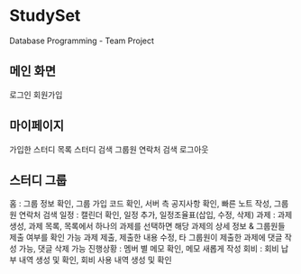 # StudySet
Database Programming - Team Project

메인 화면
-----------------
로그인
회원가입


마이페이지
------------------
가입한 스터디 목록
스터디 검색
그룹원 연락처 검색
로그아웃


스터디 그룹
-------------------
홈 : 그룹 정보 확인, 그룹 가입 코드 확인, 서버 측 공지사항 확인, 빠른 노트 작성, 그룹원 연락처 검색
일정 : 캘린더 확인, 일정 추가, 일정조율표(삽입, 수정, 삭제)
과제 : 과제 생성, 과제 목록, 
                 목록에서 하나의 과제를 선택하면 해당 과제의 상세 정보 & 그룹원들 제출 여부를 확인 가능
                          과제 제출, 제출한 내용 수정, 타 그룹원이 제출한 과제에 댓글 작성 가능, 댓글 삭제 가능
진행상황 : 멤버 별 메모 확인, 메모 새롭게 작성
회비 : 회비 납부 내역 생성 및 확인, 회비 사용 내역 생성 및 확인
